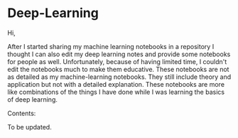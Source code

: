 # Deep-Learning

Hi,

After I started sharing my machine learning notebooks in a repository I thought I can also edit my deep learning notes and provide some notebooks for people as well. Unfortunately, because of having limited time, I couldn't edit the notebooks much to make them educative. These notebooks are not as detailed as my machine-learning notebooks. They still include theory and application but not with a detailed explanation. These notebooks are more like combinations of the things I have done while I was learning the basics of deep learning. 

Contents:

To be updated.



